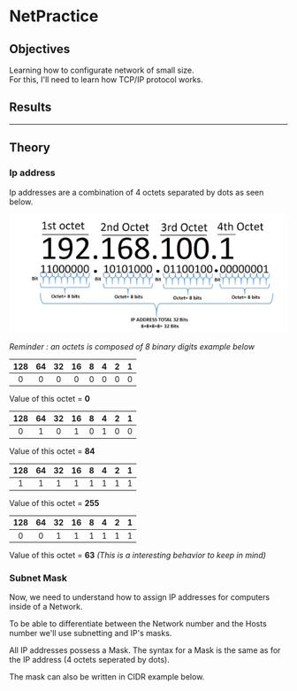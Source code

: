 # NetPractice

## Objectives
Learning how to configurate network of small size.<br />
For this, I'll need to learn how TCP/IP protocol works.
## Results

---
## Theory

### Ip address

Ip addresses are a combination of 4 octets separated by dots as seen below.

![Address_ScreenShot](img/ip_addresses_explanation.png?style=center)

*Reminder : an octets is composed of 8 binary digits example below*

| 128      | 64 | 32 | 16 | 8 | 4 | 2 | 1 |
| :---: | :---: | :---: | :---: | :---: | :---: | :---: | :---: |
| 0      | 0 | 0 | 0 | 0 | 0 | 0 | 0 |

Value of this octet = **0**

| 128      | 64 | 32 | 16 | 8 | 4 | 2 | 1 |
| :---: | :---: | :---: | :---: | :---: | :---: | :---: | :---: |
| 0      | 1 | 0 | 1 | 0 | 1 | 0 | 0 |

Value of this octet = **84**

| 128      | 64 | 32 | 16 | 8 | 4 | 2 | 1 |
| :---: | :---: | :---: | :---: | :---: | :---: | :---: | :---: |
| 1      | 1 | 1 | 1 | 1 | 1 | 1 | 1 |

Value of this octet = **255**

| 128      | 64 | 32 | 16 | 8 | 4 | 2 | 1 |
| :---: | :---: | :---: | :---: | :---: | :---: | :---: | :---: |
| 0      | 0 | 1 | 1 | 1 | 1 | 1 | 1 |

Value of this octet = **63** *(This is a interesting behavior to keep in mind)*


### Subnet Mask

Now, we need to understand how to assign IP addresses for computers inside of a Network.

To be able to differentiate between the Network number and the Hosts number we'll use subnetting and IP's masks.

All IP addresses possess a Mask. The syntax for a Mask is the same as for the IP address (4 octets seperated by dots).

The mask can also be written in CIDR example below.
